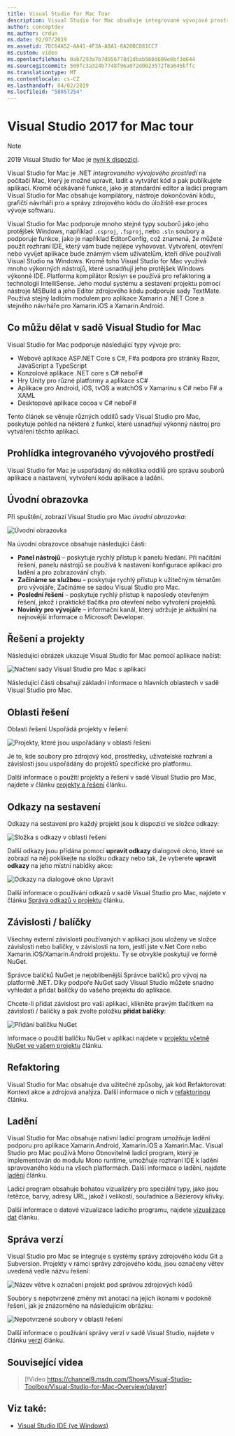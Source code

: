 ```yaml
---
title: Visual Studio for Mac Tour
description: Visual Studio for Mac obsahuje integrované vývojové prostředí pro vytváření aplikací .NET v systému macOS, včetně webů ASP.NET Core a projekty Xamarin pro iOS, Android, Mac a Xamarin.Forms.
author: conceptdev
ms.author: crdun
ms.date: 02/07/2019
ms.assetid: 7DC64A52-AA41-4F3A-A8A1-8A20BCD81CC7
ms.custom: video
ms.openlocfilehash: 0ab7293a7b7d956778d1dbab568d609e6bf3d644
ms.sourcegitcommit: 509fc3a324b7748f96a072d0023572f8a645bffc
ms.translationtype: MT
ms.contentlocale: cs-CZ
ms.lasthandoff: 04/02/2019
ms.locfileid: "58857254"
---
```

# <a name="visual-studio-2017-for-mac-tour"></a>Visual Studio 2017 for Mac tour

> [!NOTE]
> 2019 Visual Studio for Mac je [nyní k dispozici](installation.md).

Visual Studio for Mac je .NET _integrovaného vývojového prostředí_ na počítači Mac, který je možné upravit, ladit a vytvářet kód a pak publikujete aplikaci. Kromě očekávané funkce, jako je standardní editor a ladicí program Visual Studio for Mac obsahuje kompilátory, nástroje dokončování kódu, grafičtí návrháři pro a správy zdrojového kódu do úložiště ese proces vývoje softwaru.

Visual Studio for Mac podporuje mnoho stejné typy souborů jako jeho protějšek Windows, například `.csproj`, `.fsproj`, nebo `.sln` soubory a podporuje funkce, jako je například EditorConfig, což znamená, že můžete použít rozhraní IDE, který vám bude nejlépe vyhovovat.
Vytvoření, otevření nebo vyvíjet aplikace bude známým všem uživatelům, kteří dříve používali Visual Studio na Windows. Kromě toho Visual Studio for Mac využívá mnoho výkonných nástrojů, které usnadňují jeho protějšek Windows výkonné IDE. Platforma kompilátor Roslyn se používá pro refaktoring a technologii IntelliSense. Jeho modul systému a sestavení projektu pomocí nástroje MSBuild a jeho Editor zdrojového kódu podporuje sady TextMate. Používá stejný ladicím modulem pro aplikace Xamarin a .NET Core a stejného návrháře pro Xamarin.iOS a Xamarin.Android.

## <a name="what-can-i-do-in-visual-studio-for-mac"></a>Co můžu dělat v sadě Visual Studio for Mac

Visual Studio for Mac podporuje následující typy vývoje pro:

- Webové aplikace ASP.NET Core s C#, F#a podpora pro stránky Razor, JavaScript a TypeScript
- Konzolové aplikace .NET core s C# neboF#
- Hry Unity pro různé platformy a aplikace sC#
- Aplikace pro Android, iOS, tvOS a watchOS v Xamarinu s C# nebo F# a XAML
- Desktopové aplikace cocoa v C# neboF#

Tento článek se věnuje různých oddílů sady Visual Studio pro Mac, poskytuje pohled na některé z funkcí, které usnadňují výkonný nástroj pro vytváření těchto aplikací.

## <a name="ide-tour"></a>Prohlídka integrovaného vývojového prostředí

Visual Studio for Mac je uspořádaný do několika oddílů pro správu souborů aplikace a nastavení, vytvoření kódu aplikace a ladění.

## <a name="welcome-screen"></a>Úvodní obrazovka

Při spuštění, zobrazí Visual Studio pro Mac *úvodní obrazovka*:

![Úvodní obrazovka](media/ide-tour-image1.png)

Na úvodní obrazovce obsahuje následující části:

- **Panel nástrojů** – poskytuje rychlý přístup k panelu hledání. Při načítání řešení, panelu nástrojů se používá k nastavení konfigurace aplikací pro ladění a pro zobrazování chyb.
- **Začínáme se službou** – poskytuje rychlý přístup k užitečným tématům pro vývojáře, Začínáme se sadou Visual Studio pro Mac.
- **Poslední řešení** – poskytuje rychlý přístup k naposledy otevřeným řešení, jakož i praktické tlačítka pro otevření nebo vytvoření projektů.
- **Novinky pro vývojáře** – informační kanál, který udržuje je aktuální na nejnovější informace o Microsoft Developer.

## <a name="solutions-and-projects"></a>Řešení a projekty

Následující obrázek ukazuje Visual Studio for Mac pomocí aplikace načíst:

![Načtení sady Visual Studio pro Mac s aplikací](media/ide-tour-image17.png)

Následující části obsahují základní informace o hlavních oblastech v sadě Visual Studio pro Mac.

## <a name="solution-pad"></a>Oblasti řešení

Oblasti řešení Uspořádá projekty v řešení:

![Projekty, které jsou uspořádány v oblasti řešení](media/ide-tour-image18.png)

Je to, kde soubory pro zdrojový kód, prostředky, uživatelské rozhraní a závislosti jsou uspořádány do projektů specifické pro platformu.

Další informace o použití projekty a řešení v sadě Visual Studio pro Mac, najdete v článku [projekty a řešení](/visualstudio/mac/projects-and-solutions) článku.

## <a name="assembly-references"></a>Odkazy na sestavení

Odkazy na sestavení pro každý projekt jsou k dispozici ve složce odkazy:

![Složka s odkazy v oblasti řešení](media/ide-tour-image19.png)

Další odkazy jsou přidána pomocí **upravit odkazy** dialogové okno, které se zobrazí na něj poklikejte na složku odkazy nebo tak, že vyberete **upravit odkazy** na jeho místní nabídky akce:

![Odkazy na dialogové okno Upravit](media/ide-tour-image20.png)

Další informace o používání odkazů v sadě Visual Studio pro Mac, najdete v článku [Správa odkazů v projektu](/visualstudio/mac/managing-references-in-a-project) článku.

## <a name="dependencies--packages"></a>Závislosti / balíčky

Všechny externí závislosti používaných v aplikaci jsou uloženy ve složce závislosti nebo balíčky, v závislosti na tom, jestli jste v.Net Core nebo Xamarin.iOS/Xamarin.Android projektu. Ty se obvykle poskytují ve formě NuGet.

Správce balíčků NuGet je nejoblíbenější Správce balíčků pro vývoj na platformě .NET. Díky podpoře NuGet sady Visual Studio můžete snadno vyhledat a přidat balíčky do vašeho projektu do aplikace.

Chcete-li přidat závislost pro vaši aplikaci, klikněte pravým tlačítkem na závislosti / balíčky a pak zvolte položku **přidat balíčky**:

![Přidání balíčku NuGet](media/ide-tour-image21.png)

Informace o použití balíčku NuGet v aplikaci najdete v [projektu včetně NuGet ve vašem projektu](/visualstudio/mac/nuget-walkthrough) článku.

## <a name="refactoring"></a>Refaktoring

Visual Studio for Mac obsahuje dva užitečné způsoby, jak kód Refaktorovat: Kontext akce a zdrojová analýza. Další informace o nich v [refaktoringu](/visualstudio/mac/refactoring) článku.

## <a name="debugging"></a>Ladění

Visual Studio for Mac obsahuje nativní ladicí program umožňuje ladění podporu pro aplikace Xamarin.Android, Xamarin.iOS a Xamarin.Mac. Visual Studio pro Mac používá Mono Obnovitelně ladicí program, který je implementován do modulu Mono runtime, umožňuje rozhraní IDE k ladění spravovaného kódu na všech platformách. Další informace o ladění, najdete [ladění](/visualstudio/mac/debugging) článku.

Ladicí program obsahuje bohatou vizualizéry pro speciální typy, jako jsou řetězce, barvy, adresy URL, jakož i velikostí, souřadnice a Bézierovy křivky.

Další informace o datové vizualizace ladicího programu, najdete [vizualizace dat](/visualstudio/mac/data-visualizations) článku.

## <a name="version-control"></a>Správa verzí

Visual Studio pro Mac se integruje s systémy správy zdrojového kódu Git a Subversion. Projekty v rámci správy zdrojového kódu, jsou označeny větev uvedená vedle názvu řešení:

![Název větve k označení projekt pod správou zdrojových kódů](media/ide-tour-image22.png)

Soubory s nepotvrzené změny mít anotaci na jejich ikonami v podokně řešení, jak je znázorněno na následujícím obrázku:

![Nepotvrzené soubory v oblasti řešení](media/ide-tour-image23.png)

Další informace o používání správy verzí v sadě Visual Studio, najdete v článku [verzí](/visualstudio/mac/version-control) článku.

## <a name="related-video"></a>Související videa

> [!Video https://channel9.msdn.com/Shows/Visual-Studio-Toolbox/Visual-Studio-for-Mac-Overview/player]


## <a name="see-also"></a>Viz také:

- [Visual Studio IDE (ve Windows)](/visualstudio/ide/visual-studio-ide)
